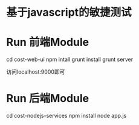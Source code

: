 # 基于javascript的敏捷测试

#  Run 前端Module
cd cost-web-ui
npm intall
grunt install
grunt server

访问localhost:9000即可


# Run 后端Module
cd cost-nodejs-services
npm install
node app.js





